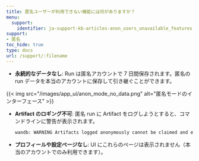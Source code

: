 ```yaml
---
title: 匿名ユーザーが利用できない機能には何がありますか？
menu:
  support:
    identifier: ja-support-kb-articles-anon_users_unavailable_features
support:
- 匿名
toc_hide: true
type: docs
url: /support/:filename
---
```


* **永続的なデータなし**: Run は匿名アカウントで 7 日間保存されます。匿名の run データを本当のアカウントに保存して引き継ぐことができます。

{{< img src="/images/app_ui/anon_mode_no_data.png" alt="匿名モードのインターフェース" >}}

* **Artifact のロギング不可**: 匿名 run に Artifact をログしようとすると、コマンドラインに警告が表示されます。
    ```bash
    wandb: WARNING Artifacts logged anonymously cannot be claimed and expire after 7 days.
    ```

* **プロフィールや設定ページなし**: UI にこれらのページは表示されません（本当のアカウントでのみ利用できます）。